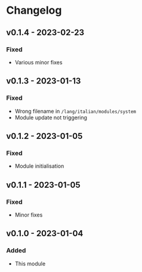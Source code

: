 # Changelog

## v0.1.4 - 2023-02-23

### Fixed

-   Various minor fixes

## v0.1.3 - 2023-01-13

### Fixed

-   Wrong filename in `/lang/italian/modules/system`
-   Module update not triggering

## v0.1.2 - 2023-01-05

### Fixed

-   Module initialisation

## v0.1.1 - 2023-01-05

### Fixed

-   Minor fixes

## v0.1.0 - 2023-01-04

### Added

-   This module
